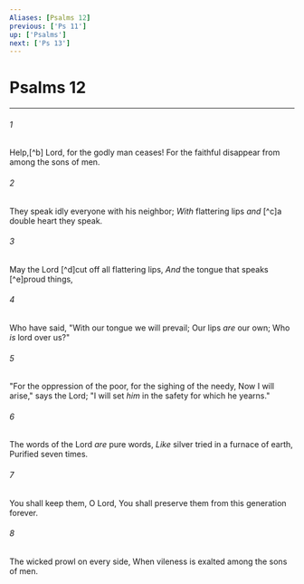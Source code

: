 ```yaml
---
Aliases: [Psalms 12]
previous: ['Ps 11']
up: ['Psalms']
next: ['Ps 13']
---
```

# Psalms 12

***


###### 1 
Help,[^b] Lord, for the godly man ceases! For the faithful disappear from among the sons of men. 

###### 2 
They speak idly everyone with his neighbor; _With_ flattering lips _and_ [^c]a double heart they speak. 

###### 3 
May the Lord [^d]cut off all flattering lips, _And_ the tongue that speaks [^e]proud things, 

###### 4 
Who have said, "With our tongue we will prevail; Our lips _are_ our own; Who _is_ lord over us?" 

###### 5 
"For the oppression of the poor, for the sighing of the needy, Now I will arise," says the Lord; "I will set _him_ in the safety for which he yearns." 

###### 6 
The words of the Lord _are_ pure words, _Like_ silver tried in a furnace of earth, Purified seven times. 

###### 7 
You shall keep them, O Lord, You shall preserve them from this generation forever. 

###### 8 
The wicked prowl on every side, When vileness is exalted among the sons of men.
